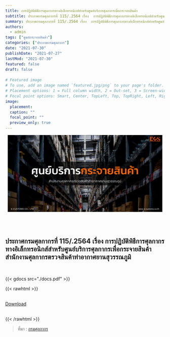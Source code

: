 ```yaml
---
title: การปฏิบัติพิธีการศุลกากรทางอิเล็กทรอนิกส์สำหรับศูนย์บริการศุลกากรเพื่อกระจายสินค้า
subtitle: ประกาศกรมศุลกากรที่ 115/.2564 เรื่อง  การปฏิบัติพิธีการศุลกากรทางอิเล็กทรอนิกส์สำหรับศูนย์บริการศุลกากรเพื่อกระจายสินค้า สำนักงานศุลกากรตรวจสินค้าท่าอากาศยานสุวรรณภูมิ
summary: ประกาศกรมศุลกากรที่ 115/.2564 เรื่อง  การปฏิบัติพิธีการศุลกากรทางอิเล็กทรอนิกส์สำหรับศูนย์บริการศุลกากรเพื่อกระจายสินค้า สำนักงานศุลกากรตรวจสินค้าท่าอากาศยานสุวรรณภูมิ
authors:
  - admin
tags: ["ศูนย์กระจายสินค้า"]
categories: ["ประกาศกรมศุลกากร"]
date: "2021-07-30"
publishDate: "2021-07-27"
lastMod: "2021-07-30"
featured: false
draft: false

# Featured image
# To use, add an image named `featured.jpg/png` to your page's folder.
# Placement options: 1 = Full column width, 2 = Out-set, 3 = Screen-width
# Focal point options: Smart, Center, TopLeft, Top, TopRight, Left, Right, BottomLeft, Bottom, BottomRight
image:
  placement:
  caption: ""
  focal_point: ""
  preview_only: true
---
```


![](featured.png)

<br><br>

## ประกาศกรมศุลกากรที่ 115/.2564 เรื่อง  การปฏิบัติพิธีการศุลกากรทางอิเล็กทรอนิกส์สำหรับศูนย์บริการศุลกากรเพื่อกระจายสินค้า สำนักงานศุลกากรตรวจสินค้าท่าอากาศยานสุวรรณภูมิ

<br>

{{< gdocs src="./docs.pdf" >}}

{{< rawhtml >}}
<br>

<br>
<div class="article-tags">
<a class="badge badge-danger" href="./docs.pdf" target="_blank" id="download_files_new">Download</a>

</div>
<br>

{{< /rawhtml >}}

> ที่มา : [กรมศุลกากร](http://www.customs.go.th/cont_strc_download_with_docno_date.php?lang=th&top_menu=menu_homepage&current_id=14232932404e505f49464b4d464b47)
